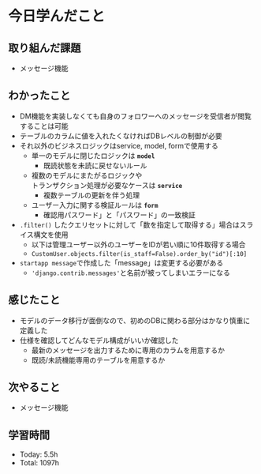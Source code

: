 # 今日学んだこと
## 取り組んだ課題
- メッセージ機能
## わかったこと
- DM機能を実装しなくても自身のフォロワーへのメッセージを受信者が閲覧することは可能
- テーブルのカラムに値を入れたくなければDBレベルの制御が必要
- それ以外のビジネスロジックはservice, model, formで使用する
    - 単一のモデルに閉じたロジックは **`model`**
        - 既読状態を未読に戻せないルール
    - 複数のモデルにまたがるロジックや<br>トランザクション処理が必要なケースは **`service`**
        - 複数テーブルの更新を伴う処理
    - ユーザー入力に関する検証ルールは **`form`**
        - 確認用パスワード」と「パスワード」の一致検証
- `.filter()` したクエリセットに対して「数を指定して取得する」場合はスライス構文を使用
    - 以下は管理ユーザー以外のユーザーをIDが若い順に10件取得する場合
    - `CustomUser.objects.filter(is_staff=False).order_by("id")[:10]`
- `startapp message`で作成した「message」は変更する必要がある
    - `'django.contrib.messages'`と名前が被ってしまいエラーになる
## 感じたこと
- モデルのデータ移行が面倒なので、初めのDBに関わる部分はかなり慎重に定義した
- 仕様を確認してどんなモデル構成がいいか確認した
    - 最新のメッセージを出力するために専用のカラムを用意するか
    - 既読/未読機能専用のテーブルを用意するか
## 次やること
- メッセージ機能
## 学習時間
- Today: 5.5h
- Total: 1097h